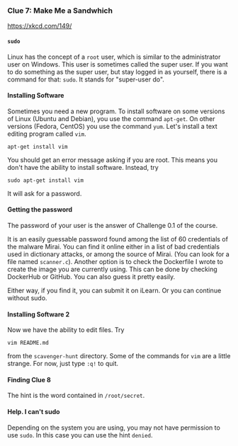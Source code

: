 ### Clue 7: Make Me a Sandwhich ###

https://xkcd.com/149/

#### `sudo` ####

Linux has the concept of a `root` user, which is similar to the administrator
user on Windows. This user is sometimes called the super user. If you want to
do something as the super user, but stay logged in as yourself, there is a 
command for that: `sudo`. It stands for "super-user do".

#### Installing Software ####

Sometimes you need a new program. To install software on some versions of Linux
(Ubuntu and Debian), you use the command `apt-get`. On other versions (Fedora,
CentOS) you use the command `yum`. Let's install a text editing program
called `vim`.

    apt-get install vim

You should get an error message asking if you are root. This means you don't
have the ability to install software. Instead, try

    sudo apt-get install vim

It will ask for a password.

#### Getting the password

The password of your user is the answer of Challenge 0.1 of the course.

It is an easily guessable password found among the list of 60 credentials of the malware Mirai. You can find it online either in a list of bad credentials used in dictionary attacks, or among the source of Mirai. (You can look for a file named `scanner.c`). Another option is to check the Dockerfile I wrote to create the image you are currently using. This can be done by checking DockerHub or GitHub. You can also guess it pretty easily.

Either way, if you find it, you can submit it on iLearn. Or you can continue without sudo.

#### Installing Software 2 ####

Now we have the ability to edit files. Try

    vim README.md

from the `scavenger-hunt` directory. Some of the commands for `vim` are a little
strange. For now, just type `:q!` to quit.


#### Finding Clue 8 ####

The hint is the word contained in  `/root/secret`.

#### Help. I can't sudo ####

Depending on the system you are using, you may not have permission to use `sudo`.
In this case you can use the hint `denied`.